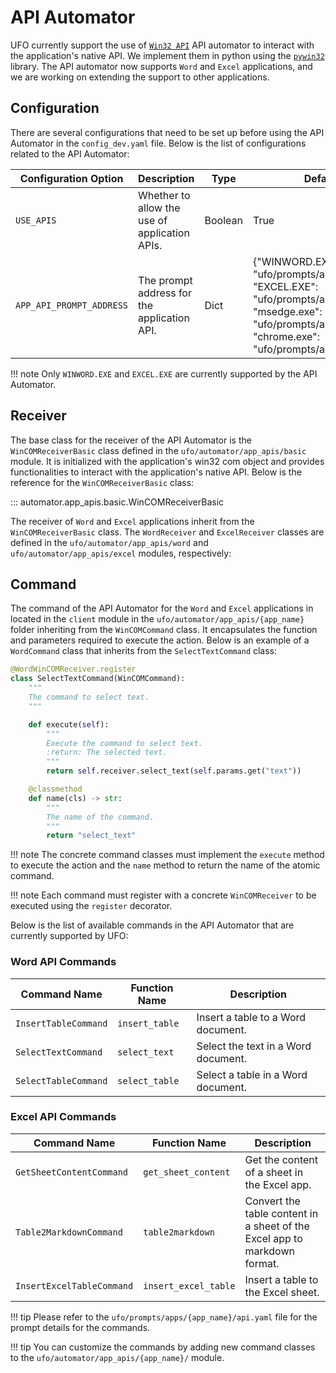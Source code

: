 # API Automator

UFO currently support the use of [`Win32 API`](https://learn.microsoft.com/en-us/windows/win32/api/) API automator to interact with the application's native API. We implement them in python using the [`pywin32`](https://pypi.org/project/pywin32/) library. The API automator now supports `Word` and `Excel` applications, and we are working on extending the support to other applications.

## Configuration

There are several configurations that need to be set up before using the API Automator in the `config_dev.yaml` file. Below is the list of configurations related to the API Automator:

| Configuration Option    | Description                                                                                             | Type     | Default Value |
|-------------------------|---------------------------------------------------------------------------------------------------------|----------|---------------|
| `USE_APIS`              | Whether to allow the use of application APIs.                                                           | Boolean  | True          |
| `APP_API_PROMPT_ADDRESS`      | The prompt address for the application API. | Dict | {"WINWORD.EXE": "ufo/prompts/apps/word/api.yaml", "EXCEL.EXE": "ufo/prompts/apps/excel/api.yaml", "msedge.exe": "ufo/prompts/apps/web/api.yaml", "chrome.exe": "ufo/prompts/apps/web/api.yaml"} |

!!! note
    Only `WINWORD.EXE` and `EXCEL.EXE` are currently supported by the API Automator. 


## Receiver
The base class for the receiver of the API Automator is the `WinCOMReceiverBasic` class defined in the `ufo/automator/app_apis/basic` module. It is initialized with the application's win32 com object and provides functionalities to interact with the application's native API. Below is the reference for the `WinCOMReceiverBasic` class:

::: automator.app_apis.basic.WinCOMReceiverBasic

The receiver of `Word` and `Excel` applications inherit from the `WinCOMReceiverBasic` class. The `WordReceiver` and `ExcelReceiver` classes are defined in the `ufo/automator/app_apis/word` and `ufo/automator/app_apis/excel` modules, respectively:


## Command

The command of the API Automator for the `Word` and `Excel` applications in located in the `client` module in the `ufo/automator/app_apis/{app_name}` folder inheriting from the `WinCOMCommand` class. It encapsulates the function and parameters required to execute the action. Below is an example of a `WordCommand` class that inherits from the `SelectTextCommand` class:

```python
@WordWinCOMReceiver.register
class SelectTextCommand(WinCOMCommand):
    """
    The command to select text.
    """

    def execute(self):
        """
        Execute the command to select text.
        :return: The selected text.
        """
        return self.receiver.select_text(self.params.get("text"))

    @classmethod
    def name(cls) -> str:
        """
        The name of the command.
        """
        return "select_text"
```

!!! note
    The concrete command classes must implement the `execute` method to execute the action and the `name` method to return the name of the atomic command.

!!! note
    Each command must register with a concrete `WinCOMReceiver` to be executed using the `register` decorator.

Below is the list of available commands in the API Automator that are currently supported by UFO:

### Word API Commands

| Command Name | Function Name | Description |
|--------------|---------------|-------------|
| `InsertTableCommand` | `insert_table` | Insert a table to a Word document. |
| `SelectTextCommand` | `select_text` | Select the text in a Word document. |
| `SelectTableCommand` | `select_table` | Select a table in a Word document. |


### Excel API Commands

| Command Name | Function Name | Description |
|--------------|---------------|-------------|
| `GetSheetContentCommand` | `get_sheet_content` | Get the content of a sheet in the Excel app. |
| `Table2MarkdownCommand` | `table2markdown` | Convert the table content in a sheet of the Excel app to markdown format. |
| `InsertExcelTableCommand` | `insert_excel_table` | Insert a table to the Excel sheet. |


!!! tip
    Please refer to the `ufo/prompts/apps/{app_name}/api.yaml` file for the prompt details for the commands.

!!! tip
    You can customize the commands by adding new command classes to the `ufo/automator/app_apis/{app_name}/` module.

  
  